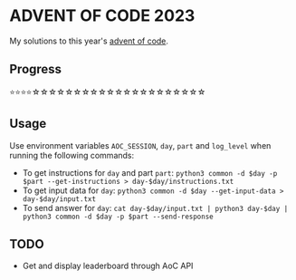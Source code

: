 # ADVENT OF CODE 2023

My solutions to this year's [advent of code](https://adventofcode.com/2023/).

## Progress
⭐⭐⭐⭐☆☆☆☆☆☆☆☆☆☆☆☆☆☆☆☆☆☆☆☆☆

## Usage

Use environment variables `AOC_SESSION`, `day`, `part` and `log_level` when running the following commands:
- To get instructions for `day` and part `part`: `python3 common -d $day -p $part --get-instructions > day-$day/instructions.txt`
- To get input data for `day`: `python3 common -d $day --get-input-data > day-$day/input.txt`
- To send answer for `day`: `cat day-$day/input.txt | python3 day-$day | python3 common -d $day -p $part --send-response`

## TODO
- Get and display leaderboard through AoC API
